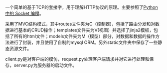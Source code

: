 一个简单的基于TCP的套接字，用于理解HTTP协议的原理。主要参照了[Python 中的 Socket 编程](https://keelii.gitbooks.io/socket-programming-in-python-cn/content/)。

采用了MVC结构模式，其中routes文件夹为C（控制器)，包括了路由分发和对数据进行基本的CRUD操作；templates文件夹为V(视图）并选择了jinja2模板，包括了所有的html文件；models文件夹为M（模型）部分，对数据和数据的操作方法进行了封装，并且使用了自制的mysql ORM。另外static文件夹中保存了一些静态资源文件。

client.py是对客户端的模仿，request.py处理客户端请求并对它进行处理和保存，server.py为服务器的启动文件。
